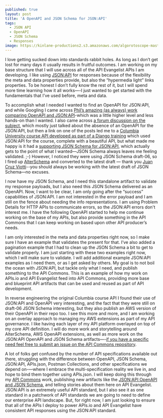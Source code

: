 ```yaml
---
published: true
layout: post
title: 'A OpenAPI and JSON Schema for JSON:API'
tags:
  - JSON API
  - OpenAPI
  - JSON Schema
  - Responses
image: https://kinlane-productions2.s3.amazonaws.com/algorotoscope-master/bf-skinner-fixing-satellite-1.jpeg
---
```

I love getting sucked down into standards rabbit holes. As long as I don’t get lost for many days it usually results in fruitful outcomes. I am working on my base structure that I will use across all of the API Evangelist APIs I am developing. I like using [JSON:API](https://jsonapi.org/) for responses because of the flexibility the meta and data properties provide, but also the “hypermedia light” links properties. To be honest I don’t fully know the rest of it, but I will spend more time learning how it all works—-I just wanted to get started with the fundamentals that I’ve used before, meta and data. 

To accomplish what I needed I wanted to find an OpenAPI for JSON:API, and while Googling I came across [Phil’s amazing (as always) work comparing OpenAPI and JSON:API](https://apisyouwonthate.com/blog/json-api-openapi-and-json-schema/)-which was a little higher level and less hands-on than I wanted. I also came across [a forum discussion on the subject](https://discuss.jsonapi.org/t/openapi-3-0-spec-that-conforms-to-json-api/1803/4), which mostly just talked about the absence of an OpenAPI for the JSON:API, but then a link on one of the posts led me to a [Columbia University course API developed as part of a Django training](https://github.com/columbia-it/django-jsonapi-training/blob/master/docs/schemas/openapi.yaml) which used JSON:API for the course, complete with a beautiful API, but what made me happy is it had a [supporting JSON Schema for JSON:API](https://github.com/columbia-it/django-jsonapi-training/blob/master/docs/schemas/original-jsonapi.json), which actually gets to the point of what I wanted—JSON Schema always leaves me feeling validated. ;-) However, I noticed they were using JSON Schema draft-06, so I fired up [AlterSchema](https://alterschema.sourcemeta.com/) and converted to the latest draft — thank you [Juan Cruz Viotti](https://www.linkedin.com/in/jviotti/)--you should always be working with the latest draft of JSON Schema—no excuses.

<script src="https://gist.github.com/kinlane/4563655cd1d37f5d7e649abbf938c9dd.js"></script>

I now have my JSON Schema, and I need this standalone artifact to validate my response payloads, but I also need this JSON Schema delivered as an OpenAPI. Now, I want to be clear, I am only going after the “success” capabilities of JSON:API. I am not interested in the error payload and I am still on the fence about needing the info representations. I am using Problem Details for HTTP APIs to communicate errors, so the JSON:API errors don't interest me. I have the following OpenAPI started to help me continue working on the base of my APIs, but also provide something in the API Commons that I can keep working on based upon other API producer’s needs.

<script src="https://gist.github.com/kinlane/83f5e2c36dada98b21c04ad03c71c9e9.js"></script>

I am only interested in the meta and data properties right now, so I make sure I have an example that validates the present for that. I’ve also added a pagination example that I had to clean up the JSON Schema a bit to get to validate properly. I am just starting with these two examples right now, which I will make sure to validate. I will add additional example JSON:API examples as I need them, or as I get asked by others. My goal is to not boil the ocean with JSON:API, but tackle only what I need, and publish something to the API Commons. This is an example of how my work on APIs.io and API Evangelist feed into API Commons, providing more base and blueprint API artifacts that can be used and reused as part of API development.

In reverse engineering the original Columbia course API I found their use of JSON:API and OpenAPI very interesting, and the fact that they were still on draft-06 JSON Schema interesting, but they also publish an AWS version of their OpenAPI in their repo too. I see this more and more, and I am working on an overlay approach to managing my AWS extensions as part of my API governance. I like having each layer of my API platform overlayed on top of my core API definition. I will do more work and storytelling around AlterSchema, AWS OpenAPI extensions, as well as more work on the JSON:API OpenAPI and JSON Schema artifacts—-[if you have a specific need feel free to submit an issue on the API Commons repository](https://github.com/api-commons/json-api). 

A lot of folks get confused by the number of API specifications available out there, struggling with the difference between OpenAPI, JSON Schema, JSON:API, APIs.json, Postman Collections, and other specifications we depend on-—where I embrace the multi-specification reality we live in, and hope to bind them together using APIs.json. I will keep doing this through my [API Commons](https://apicommongs.org) work, publishing new artifacts like the [JSON:API OpenAPI and JSON Schema](https://github.com/api-commons/json-api), and telling stories about them here on API Evangelist. JSON:API is an extremely useful API standard, but I also see it as one standard in a patchwork of API standards we are going to need to define our enterprise API landscape. But, for right now, I am just looking to ensure that all of the APIs I deploy to power APIs.io and API Evangelist have consistent API responses using the JSON:API standard.